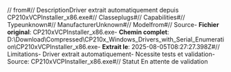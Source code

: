 // from#// DescriptionDriver extrait automatiquement depuis CP210xVCPInstaller_x86.exe#// Classeplugs#// Capabilities#// Typeunknown#// ManufacturerUnknown#// Modelfrom#// Source- **Fichier original**: CP210xVCPInstaller_x86.exe- **Chemin complet**: D:\Download\Compressed\CP210x_Windows_Drivers_with_Serial_Enumeration\CP210xVCPInstaller_x86.exe- **Extrait le**: 2025-08-05T08:27:27.398Z#// Limitations- Driver extrait automatiquement- Ncessite tests et validation- Source: CP210xVCPInstaller_x86.exe#// Statut En attente de validation